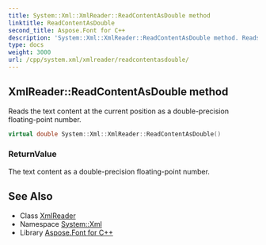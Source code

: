 ```yaml
---
title: System::Xml::XmlReader::ReadContentAsDouble method
linktitle: ReadContentAsDouble
second_title: Aspose.Font for C++
description: 'System::Xml::XmlReader::ReadContentAsDouble method. Reads the text content at the current position as a double-precision floating-point number in C++.'
type: docs
weight: 3000
url: /cpp/system.xml/xmlreader/readcontentasdouble/
---
```

## XmlReader::ReadContentAsDouble method


Reads the text content at the current position as a double-precision floating-point number.

```cpp
virtual double System::Xml::XmlReader::ReadContentAsDouble()
```


### ReturnValue

The text content as a double-precision floating-point number.

## See Also

* Class [XmlReader](../)
* Namespace [System::Xml](../../)
* Library [Aspose.Font for C++](../../../)
